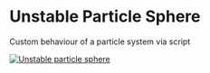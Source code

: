 # Unstable Particle Sphere

Custom behaviour of a particle system via script

<a href="https://media.giphy.com/media/5heR7Xm8tKBugS2kEg/giphy.gif"><img src="https://media.giphy.com/media/5heR7Xm8tKBugS2kEg/giphy.gif" title="Unstable particle sphere"/></a>
